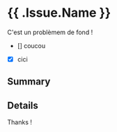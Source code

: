 # {{ .Issue.Name }}

C'est un problèmem de fond !

- [] coucou
- [X] cici

## Summary

## Details

Thanks !